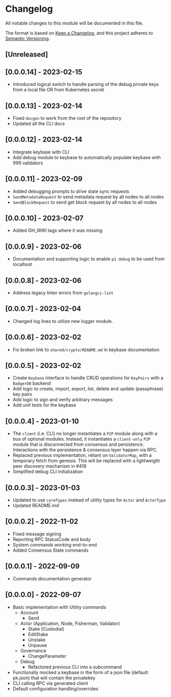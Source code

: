 # Changelog

All notable changes to this module will be documented in this file.

The format is based on [Keep a Changelog](https://keepachangelog.com/en/1.0.0/),
and this project adheres to [Semantic Versioning](https://semver.org/spec/v2.0.0.html).

## [Unreleased]

## [0.0.0.14] - 2023-02-15

- Introduced logical switch to handle parsing of the debug private keys from a local file OR from Kubernetes secret

## [0.0.0.13] - 2023-02-14

- Fixed `docgen` to work from the root of the repository
- Updated all the CLI docs

## [0.0.0.12] - 2023-02-14

- Integrate keybase with CLI
- Add debug module to keybase to automatically populate keybase with 999 validators

## [0.0.0.11] - 2023-02-09

- Added debugging prompts to drive state sync requests
- `SendMetadataRequest` to send metadata request by all nodes to all nodes
- `SendBlockRequest` to send get block request by all nodes to all nodes

## [0.0.0.10] - 2023-02-07

- Added GH_WIKI tags where it was missing

## [0.0.0.9] - 2023-02-06

- Documentation and supporting logic to enable `p1 debug` to be used from localhost

## [0.0.0.8] - 2023-02-06

- Address legacy linter errors from `golangci-lint`

## [0.0.0.7] - 2023-02-04

- Changed log lines to utilize new logger module.

## [0.0.0.6] - 2023-02-02

- Fix broken link to `shared/crypto/README.md` in keybase documentation

## [0.0.0.5] - 2023-02-02

- Create `Keybase` interface to handle CRUD operations for `KeyPairs` with a `BadgerDB` backend
- Add logic to create, import, export, list, delete and update (passphrase) key pairs
- Add logic to sign and verify arbitrary messages
- Add unit tests for the keybase

## [0.0.0.4] - 2023-01-10

- The `client` (i.e. CLI) no longer instantiates a `P2P` module along with a bus of optional modules. Instead, it instantiates a `client-only` `P2P` module that is disconnected from consensus and persistence. Interactions with the persistence & consensus layer happen via RPC.
- Replaced previous implementation, reliant on `ValidatorMap`, with a temporary fetch from genesis. This will be replaced with a lightweight peer discovery mechanism in #416
- Simplified debug CLI initialization

## [0.0.0.3] - 2023-01-03

- Updated to use `coreTypes` instead of utility types for `Actor` and `ActorType`
- Updated README.md

## [0.0.0.2] - 2022-11-02

- Fixed message signing
- Reporting RPC StatusCode and body
- System commands working end-to-end
- Added Consensus State commands

## [0.0.0.1] - 2022-09-09

- Commands documentation generator

## [0.0.0.0] - 2022-09-07

- Basic implementation with Utility commands
  - Account
    - Send
  - Actor (Application, Node, Fisherman, Validator)
    - Stake (Custodial)
    - EditStake
    - Unstake
    - Unpause
  - Governance
    - ChangeParameter
  - Debug
    - Refactored previous CLI into a subcommand
- Functionally mocked a keybase in the form of a json file (default: pk.json) that will contain the privatekey
- CLI calling RPC via generated client
- Default configuration handling/overrides

<!-- GITHUB_WIKI: changelog/client -->

